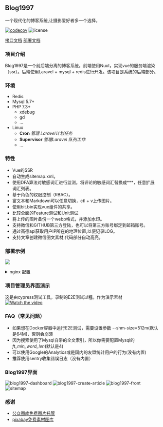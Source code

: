 ## Blog1997
  
一个现代化的博客系统,让摄影爱好者多一个选择。

[![codecov](https://codecov.io/gh/youLookLikeDelicious/blog1997-api/branch/master/graph/badge.svg?token=4GY5UED0WI)](https://codecov.io/gh/youLookLikeDelicious/blog1997-api)
![license](https://img.shields.io/github/license/youLookLikeDelicious/blog1997-api)

[接口文档](https://www.blog1997.com/docs/)  [部署文档](https://github.com/youLookLikeDelicious/blog1997-api/blob/dev/doc/docker.md)
### 项目介绍
Blog1997是一个前后端分离的博客系统。前端使用Nuxt，实现vue的服务端渲染（ssr）。后端使用Laravel + mysql + redis进行开发。该项目是系统的后端部分。

### 环境
- Redis
- Mysql 5.7+
- PHP 7.3+
    - xdebug
    - gd
    - ...
- Linux
  - **Cron** *管理 Laravel计划任务*
  - **Supervisor** *管理Laravel 队列工作*
  - ...

### 特性
- Vue的SSR
- 自动生成sitemap.xml。
- 使用DFA算法对敏感词汇进行监测，将评论的敏感词汇替换成***，任意扩展词汇列表。
- 基于角色的权限控制（RBAC）。
- 富文本和Markdown可以任意切换，ctl + v上传图片。
- 使用bit.bin实现vue组件的共享。
- 比较全面的Feature测试和Unit测试
- 将上传的图片备份一个webp格式，并添加水印。
- 支持微信和GITHUB第三方登陆，也可以将第三方账号绑定到邮箱账号。
- 通过高德api获取用户IP所在的地理位置,以便记录LOG。
- 支持文章创建微信图文素材,代码部分自动高亮。

### 部署示例
![](https://img.wenhairu.com/images/2021/01/09/DSPp3.png)
<details>
    <summary>nginx 配置</summary>

```nginx
server {
  listen 443 ssl;
  listen [::]:443 ssl;
  server_name www.blog1997.com blog1997.com;

  root /var/www/example.com/public;
  ssl_protocols TLSv1 TLSv1.1 TLSv1.2;
  ssl_certificate /etc/ssl/certs/blog1997.crt;
  ssl_certificate_key /etc/ssl/private/blog1997.key;

  access_log /var/log/nginx/access.log;
  error_log /var/log/nginx/error.log;

  index index.html index.php index.htm;
  charset utf-8;

  add_header X-Frame-Options "SAMEORIGIN";
  add_header X-XSS-Protection "1; mode=block";
  add_header X-Content-Type-Options "nosniff";

  underscores_in_headers on;

  location / {
    proxy_pass http://blog-1997:3000;
    proxy_http_version 1.1;
    proxy_set_header Upgrade $http_upgrade;
    proxy_set_header Connection 'upgrade';
    #proxy_redirect off;
    proxy_cache_bypass $http_upgrade;
    proxy_set_header X-Real-IP $remote_addr;
    proxy_set_header X-Forwarded-For $proxy_add_x_forwarded_for;
    proxy_set_header X-Forwarded-Proto $scheme;
    proxy_set_header X-NginX-Proxy true;
    proxy_set_header Host $host;
  }


  location ~ ^/(admin|image|fonts|svg|api|vue) {
    access_log off;
    #valid_referers server_names;
    #if ($invalid_referer) {
    #    #rewrite ^/ http://www.abc.com/403.jpg;
    #    return 403;
    #}
    try_files $uri $uri/ /index.php?$query_string;
  }


  location = /favicon.ico { access_log off; log_not_found off; }
  location = /robots.txt  { access_log off; log_not_found off; }

  location ~ \.php$ {
    proxy_set_header        X-Real-IP $remote_addr;
    proxy_set_header        X-Forwarded-For $proxy_add_x_forwarded_for;
    proxy_set_header        X-Forwarded-Proto $scheme;
    fastcgi_pass php-fpm-7.2:9000;
    fastcgi_index index.php;
    fastcgi_param SCRIPT_FILENAME $realpath_root$fastcgi_script_name;
    include fastcgi_params;
  }

  location /sitemap {
    root /var/www/example.com/public;
  }


  location ~ /\.(?!well-known).* {
        deny all;
  }
}
server {
  listen 80;
  listen [::]:80;
  server_name www.blog1997.com blog1997.com;
  return 301 https://$host$request_uri;
}
```
</details>

### 项目管理员界面演示
这是由cypress测试工具，录制的E2E测试过程。作为演示素材
[![Watch the video](https://raw.github.com/GabLeRoux/WebMole/master/ressources/WebMole_Youtube_Video.png)](http://go.plvideo.cn/front/video/preview?vid=43876a053ad92f5e3bcf91ab170ace07_4)


### FAQ（常见问题）
- 如果想在Docker容器中运行E2E测试，需要设置参数 --shm-size=512m(默认是64M)，否则会崩溃
- 因为搜索使用了Mysql自带的全文索引，所以你需要配置Mysql的 _ft_min_word_len_(默认是4)
- 可以使用Google的Analytics或是国内的友盟统计用户的行为(没有内置)
- 推荐使用sentry收集错误日志（没有内置）

### Blog1997界面

![blog1997-dashboard](https://img.wenhairu.com/images/2021/01/09/DSZOo.png)
![blog1997-create-article](https://img.wenhairu.com/images/2021/01/09/DS0vf.png)
![blog1997-front](https://img.wenhairu.com/images/2021/01/09/DSIUd.md.png)
![sitemap](https://img.wenhairu.com/images/2021/01/14/DtfWH.png)
### 感谢
- [公众图库免费图片托管](https://img.wenhairu.com/)
- [pixabay免费素材图库](https://pixabay.com/)

